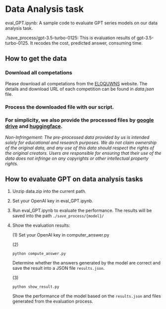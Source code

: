 # Data Analysis task


eval_GPT.ipynb: A sample code to evaluate GPT series models on our data analysis task.

./save_process/gpt-3.5-turbo-0125: This is evaluation results of gpt-3.5-turbo-0125. It recodes the cost, predicted answer, consuming time.

## How to get the data

### Download all competations
Please download all competations from the 
[ELOQUWNS](https://www.eloquens.com/category/finance/modeloff-sample-past-questions/729) website.
 The details and download URL of each competition can be found in *data.json*
file.

### Process the downloaded file with our script.


### For simplicity, we also provide the processed files by [google drive](https://drive.google.com/file/d/12pIOJqOSsDBz0eNpq0bjwkLJ8h4HAECB/view?usp=sharing) and [huggingface](https://huggingface.co/datasets/liqiang888/DSBench/blob/main/data_analysis/data.zip).


*Non-Infringement: The pre-processed data provided by us is intended solely for educational and research purposes. We do not claim ownership of the original data, and any use of this data should respect the rights of the original creators. Users are responsible for ensuring that their use of the data does not infringe on any copyrights or other intellectual property rights.*



## How to evaluate GPT on data analysis tasks
1. Unzip data.zip into the current path.
3. Set your OpenAI key in eval_GPT.ipynb.
4. Run eval_GPT.ipynb to evaluate the performance. The results will be saved into the path `./save_process/{model}/`
5. Show the evaluation results:
   
   (1) Set your OpenAI key in computer_answer.py
   
   (2)
   ```
   python compute_answer.py
   ```
   Determine whether the answers generated by the model are correct and save the result into a JSON file `results.json`.
   
   (3)
   ```
   python show_result.py
   ```
   Show the performance of the model based on the `results.json` and files generated from the evaluation process.
